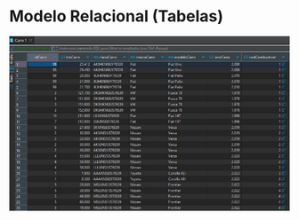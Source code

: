 # Modelo Relacional (Tabelas)

![Tabela Carro](https://github.com/WendeldsCoelho/Programa-De-Bolsas-Compass-Uol/blob/main/assets/img/Sprint%202/Tabelas/Tabela%20Carro.jpeg)
